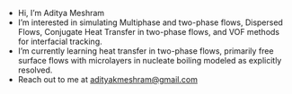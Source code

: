 -  Hi, I’m Aditya Meshram
- I’m interested in simulating Multiphase and two-phase flows, Dispersed Flows, Conjugate Heat Transfer in two-phase flows, and VOF methods for interfacial tracking. 
- I’m currently learning heat transfer in two-phase flows, primarily free surface flows with microlayers in nucleate boiling modeled as explicitly resolved.
-  Reach out to me at adityakmeshram@gmail.com 


<!---
meshram1/meshram1 is a ✨ special ✨ repository because its `README.md` (this file) appears on your GitHub profile.
You can click the Preview link to take a look at your changes.
--->
